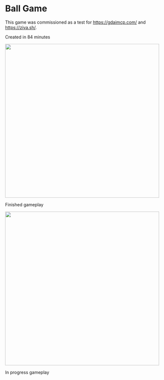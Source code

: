 # Ball Game

This game was commissioned as a test for https://gdaimcp.com/ and https://ziva.sh/.

Created in 84 minutes

<image src="./media/finished.png" width="500">

Finished gameplay

<image src="./media/creation.png" width="500">

In progress gameplay
